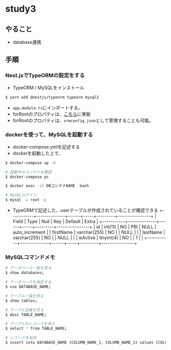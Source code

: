 # study3

## やること
* database連携

## 手順

### Nest.jsでTypeORMの設定をする

* TypeORM / MySQLをインストール

``` bash
$ yarn add @nestjs/typeorm typeorm mysql2
```

* `app.module.ts`にインポートする。
* forRootのプロパティは、[こちら](https://typeorm.io/#/connection-options)に準拠
* forRootのプロパティは、`ormconfig.json`として管理することも可能。


### dockerを使って、MySQLを起動する
* docker-compose.ymlを記述する
* dockerを起動した上で、
``` bash
$ docker-compose up -d

# 起動中のコンテナを確認
$ docker-compose ps

$ docker exec -it DBコンテナNAME  bash

# MySQLログイン
$ mysql -u root -p

```

* TypeORMで記述した、userテーブルが作成されていることが確認できる
+-----------+--------------+------+-----+---------+----------------+
| Field     | Type         | Null | Key | Default | Extra          |
+-----------+--------------+------+-----+---------+----------------+
| id        | int(11)      | NO   | PRI | NULL    | auto_increment |
| firstName | varchar(255) | NO   |     | NULL    |                |
| lastName  | varchar(255) | NO   |     | NULL    |                |
| isActive  | tinyint(4)   | NO   |     | 1       |                |
+-----------+--------------+------+-----+---------+----------------+

### MySQLコマンドメモ
``` bash
# データベース一覧を見る
$ show databases;

# データベースを指定する
$ use DATABASE_NAME;

# テーブル一覧を見る
$ show tables;

# テーブル定義を見る
$ desc TABLE_NAME;

# テーブルのレコードを見る
$ select * from TABLE_NAME;

# レコードを追加
$ insert into DATABASE_NAME (COLUMN_NAME_1, COLUMN_NAME_1) values (COLUMN_VALUE_1, COLUMN_VALUE_2);

```
